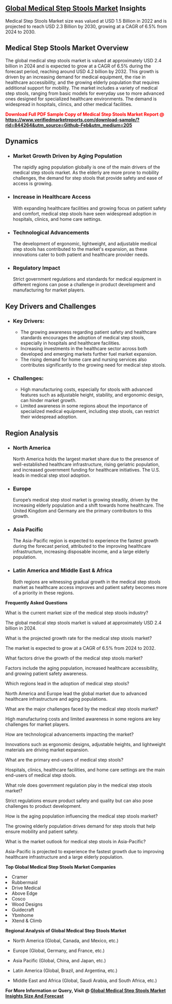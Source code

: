 <h2><a href="https://www.verifiedmarketreports.com/download-sample/?rid=844264&amp;utm_source=Github&amp;utm_medium=205" target="_blank">Global Medical Step Stools Market</a> Insights</h2><p>Medical Step Stools Market size was valued at USD 1.5 Billion in 2022 and is projected to reach USD 2.3 Billion by 2030, growing at a CAGR of 6.5% from 2024 to 2030.</p><p> <h2>Medical Step Stools Market Overview</h2> <p>The global medical step stools market is valued at approximately USD 2.4 billion in 2024 and is expected to grow at a CAGR of 6.5% during the forecast period, reaching around USD 4.2 billion by 2032. This growth is driven by an increasing demand for medical equipment, the rise in healthcare accessibility, and the growing elderly population that requires additional support for mobility. The market includes a variety of medical step stools, ranging from basic models for everyday use to more advanced ones designed for specialized healthcare environments. The demand is widespread in hospitals, clinics, and other medical facilities.</p> <p><strong><p><span class=""><span style="color: #ff0000;"><strong>Download Full PDF Sample Copy of Medical Step Stools Market Report</strong> @ </span><a href="https://www.verifiedmarketreports.com/download-sample/?rid=844264&amp;utm_source=Github-Feb&amp;utm_medium=205" target="_blank">https://www.verifiedmarketreports.com/download-sample/?rid=844264&amp;utm_source=Github-Feb&amp;utm_medium=205</a></span></p></strong></p> <h2>Dynamics</h2> <ul> <li><h3>Market Growth Driven by Aging Population</h3> The rapidly aging population globally is one of the main drivers of the medical step stools market. As the elderly are more prone to mobility challenges, the demand for step stools that provide safety and ease of access is growing.</li> <li><h3>Increase in Healthcare Access</h3> With expanding healthcare facilities and growing focus on patient safety and comfort, medical step stools have seen widespread adoption in hospitals, clinics, and home care settings.</li> <li><h3>Technological Advancements</h3> The development of ergonomic, lightweight, and adjustable medical step stools has contributed to the market's expansion, as these innovations cater to both patient and healthcare provider needs.</li> <li><h3>Regulatory Impact</h3> Strict government regulations and standards for medical equipment in different regions can pose a challenge in product development and manufacturing for market players.</li> </ul> <h2>Key Drivers and Challenges</h2> <ul> <li><h3>Key Drivers:</h3> <ul> <li>The growing awareness regarding patient safety and healthcare standards encourages the adoption of medical step stools, especially in hospitals and healthcare facilities.</li> <li>Increasing investments in the healthcare sector across both developed and emerging markets further fuel market expansion.</li> <li>The rising demand for home care and nursing services also contributes significantly to the growing need for medical step stools.</li> </ul> </li> <li><h3>Challenges:</h3> <ul> <li>High manufacturing costs, especially for stools with advanced features such as adjustable height, stability, and ergonomic design, can hinder market growth.</li> <li>Limited awareness in some regions about the importance of specialized medical equipment, including step stools, can restrict their widespread adoption.</li> </ul> </li> </ul> <h2>Region Analysis</h2> <ul> <li><h3>North America</h3> North America holds the largest market share due to the presence of well-established healthcare infrastructure, rising geriatric population, and increased government funding for healthcare initiatives. The U.S. leads in medical step stool adoption.</li> <li><h3>Europe</h3> Europe’s medical step stool market is growing steadily, driven by the increasing elderly population and a shift towards home healthcare. The United Kingdom and Germany are the primary contributors to this growth.</li> <li><h3>Asia Pacific</h3> The Asia-Pacific region is expected to experience the fastest growth during the forecast period, attributed to the improving healthcare infrastructure, increasing disposable income, and a large elderly population.</li> <li><h3>Latin America and Middle East & Africa</h3> Both regions are witnessing gradual growth in the medical step stools market as healthcare access improves and patient safety becomes more of a priority in these regions.</li> </ul> <p><strong>Frequently Asked Questions</strong></p> <p>What is the current market size of the medical step stools industry?</p> <p>The global medical step stools market is valued at approximately USD 2.4 billion in 2024.</p> <p>What is the projected growth rate for the medical step stools market?</p> <p>The market is expected to grow at a CAGR of 6.5% from 2024 to 2032.</p> <p>What factors drive the growth of the medical step stools market?</p> <p>Factors include the aging population, increased healthcare accessibility, and growing patient safety awareness.</p> <p>Which regions lead in the adoption of medical step stools?</p> <p>North America and Europe lead the global market due to advanced healthcare infrastructure and aging populations.</p> <p>What are the major challenges faced by the medical step stools market?</p> <p>High manufacturing costs and limited awareness in some regions are key challenges for market players.</p> <p>How are technological advancements impacting the market?</p> <p>Innovations such as ergonomic designs, adjustable heights, and lightweight materials are driving market expansion.</p> <p>What are the primary end-users of medical step stools?</p> <p>Hospitals, clinics, healthcare facilities, and home care settings are the main end-users of medical step stools.</p> <p>What role does government regulation play in the medical step stools market?</p> <p>Strict regulations ensure product safety and quality but can also pose challenges to product development.</p> <p>How is the aging population influencing the medical step stools market?</p> <p>The growing elderly population drives demand for step stools that help ensure mobility and patient safety.</p> <p>What is the market outlook for medical step stools in Asia-Pacific?</p> <p>Asia-Pacific is projected to experience the fastest growth due to improving healthcare infrastructure and a large elderly population.</p> </p><p><strong>Top Global Medical Step Stools Market Companies</strong></p><div data-test-id=""><p><li>Cramer</li><li> Rubbermaid</li><li> Drive Medical</li><li> Above Edge</li><li> Cosco</li><li> Wood Designs</li><li> Guidecraft</li><li> Ybmhome</li><li> Xtend & Climb</li></p><div><strong>Regional Analysis of&nbsp;Global Medical Step Stools Market</strong></div><ul><li dir="ltr"><p dir="ltr">North America&nbsp;(Global, Canada, and Mexico, etc.)</p></li><li dir="ltr"><p dir="ltr">Europe (Global, Germany, and France, etc.)</p></li><li dir="ltr"><p dir="ltr">Asia Pacific&nbsp;(Global, China, and Japan, etc.)</p></li><li dir="ltr"><p dir="ltr">Latin America&nbsp;(Global, Brazil, and Argentina, etc.)</p></li><li dir="ltr">Middle East and Africa&nbsp;(Global, Saudi Arabia, and South Africa, etc.)</li></ul><p><strong>For More Information or Query, Visit @&nbsp;</strong><strong><a href="https://www.verifiedmarketreports.com/product/medical-step-stools-market/?utm_source=Github&amp;utm_medium=205" target="_blank">Global Medical Step Stools Market Insights Size And Forecast</a></strong></p></div>
